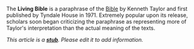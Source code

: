 The **Living Bible** is a paraphrase of the [Bible](Bible "Bible")
by Kenneth Taylor and first published by Tyndale House in 1971.
Extremely popular upon its release, scholars soon began criticizing
the paraphrase as representing more of Taylor's interpretation than
the actual meaning of the texts.

*This article is a **[stub](http://www.theopedia.com/Category:Theopedia_stubs "Category:Theopedia stubs")**. Please edit it to add information.*


